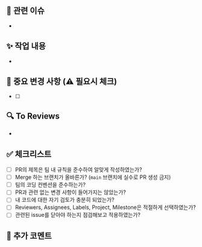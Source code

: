 ## 📌 관련 이슈

* 

## ✨ 작업 내용

* 

## 🚨 중요 변경 사항 (⚠️ 필요시 체크)

* [ ] 

## 🔍 To Reviews

* 

## ✅ 체크리스트

* [ ] PR의 제목은 팀 내 규칙을 준수하여 알맞게 작성하였는가?
* [ ] Merge 하는 브랜치가 올바른가? (`main` 브랜치에 실수로 PR 생성 금지)
* [ ] 팀의 코딩 컨벤션을 준수하는가?
* [ ] PR과 관련 없는 변경 사항이 들어가지는 않았는가?
* [ ] 내 코드에 대한 자기 검토가 충분히 되었는가?
* [ ] Reviewers, Assignees, Labels, Project, Milestone은 적절하게 선택하였는가?
* [ ] 관련된 issue를 닫아야 하는지 점검해보고 적용하였는가?

## 🚀 추가 코멘트
